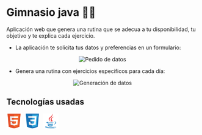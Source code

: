 # Gimnasio java 🏋️‍♂️

Aplicación web que genera una rutina que se adecua a tu disponibilidad, tu objetivo y te explica cada ejercicio.  
- La aplicación te solicita tus datos y preferencias en un formulario:  


<div id="img1" align="center">
  <image src="https://github.com/andresFLZ/Gimnasio_java/blob/main/img/Interfaz_1.PNG" alt="Pedido de datos">
</div>

- Genera una rutina con ejercicios especificos para cada día:

<div id="img1" align="center">
  <image src="https://github.com/andresFLZ/Gimnasio_java/blob/main/img/Interfaz_2.PNG" alt="Generación de datos">
</div>

## Tecnologías usadas

<img src="https://github.com/devicons/devicon/blob/master/icons/html5/html5-original.svg" title="HTML5" alt="HTML" width="40" height="40"/>&nbsp;
<img src="https://github.com/devicons/devicon/blob/master/icons/css3/css3-original.svg" title="CSS3" alt="CSS" width="40" height="40"/>&nbsp;
<img src="https://github.com/devicons/devicon/blob/master/icons/java/java-original.svg" title="Java" alt="Java" width="40" height="40"/>&nbsp;
